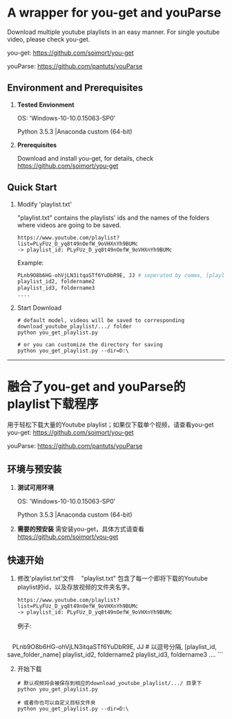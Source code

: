 # A wrapper for you-get and youParse
Download multiple youtube playlists in an easy manner. For single youtube video, please check you-get.

you-get: https://github.com/soimort/you-get

youParse: https://github.com/pantuts/youParse

## Environment and Prerequisites
1. **Tested Envionment**
    
    OS: 'Windows-10-10.0.15063-SP0'
    
    Python 3.5.3 |Anaconda custom (64-bit)
2. **Prerequisites**

    Download and install you-get, for details, check https://github.com/soimort/you-get
    
    


## Quick Start
1. Modify 'playlist.txt'

    "playlist.txt" contains the playlists' ids and the names of the folders where videos are going to be saved.
    ```
    https://www.youtube.com/playlist?list=PLyFUz_D_yq8t49nOefW_9oVHXnYh9BUMc
    -> playlist_id: PLyFUz_D_yq8t49nOefW_9oVHXnYh9BUMc
    ```
    
    Example:
    ```py
    PLnb9O8b6HG-ohVjLN3itqaSTf6YuDbR9E, JJ # seperated by comma, [playlist_id, save_folder_name]
    playlist_id2, foldername2
    playlist_id3, foldername3
    ....
    ```
2. Start Download
    ```
    # default model, videos will be saved to corresponding download_youtube_playlist/.../ folder
    python you_get_playlist.py
    
    # or you can customize the directory for saving
    python you_get_playlist.py --dir=D:\
    ```
    
---
    
# 融合了you-get and youParse的playlist下载程序
用于轻松下载大量的Youtube playlist；如果仅下载单个视频，请查看you-get
you-get: https://github.com/soimort/you-get

youParse: https://github.com/pantuts/youParse

## 环境与预安装
1. **测试可用环境**
    
    OS: 'Windows-10-10.0.15063-SP0'
    
    Python 3.5.3 |Anaconda custom (64-bit)
2. **需要的预安装**
    需安装you-get，具体方式请查看 https://github.com/soimort/you-get
    
    
## 快速开始
1. 修改'playlist.txt'文件
    "playlist.txt" 包含了每一个即将下载的Youtube playlist的id，以及存放视频的文件夹名字。
    
    ```
    https://www.youtube.com/playlist?list=PLyFUz_D_yq8t49nOefW_9oVHXnYh9BUMc
    -> playlist_id: PLyFUz_D_yq8t49nOefW_9oVHXnYh9BUMc
    ```
    
    例子:
    ```
    PLnb9O8b6HG-ohVjLN3itqaSTf6YuDbR9E, JJ # 以逗号分隔, [playlist_id, save_folder_name]
    playlist_id2, foldername2
    playlist_id3, foldername3
    ....
    ```
    
2. 开始下载
    ```
    # 默认视频将会被保存到相应的download_youtube_playlist/.../ 目录下
    python you_get_playlist.py
    
    # 或者你也可以自定义目标文件夹
    python you_get_playlist.py --dir=D:\
    ```
